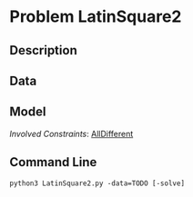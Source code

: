 # Problem LatinSquare2

## Description



## Data



## Model

*Involved Constraints*: [AllDifferent](https://pycsp.org/documentation/constraints/AllDifferent)


## Command Line

```shell
python3 LatinSquare2.py -data=TODO [-solve]
```


